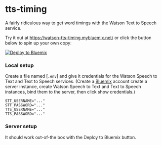 # tts-timing

A fairly ridiculous way to get word timings with the Watson Text to Speech service.

Try it out at https://watson-tts-timing.mybluemix.net/ or click the button below to spin up your own copy:

[![Deploy to Bluemix](https://bluemix.net/deploy/button.png)](https://bluemix.net/deploy?repository=https://github.com/nfriedly/tts-timing)

### Local setup

 Create a file named [`.env`] and give it credentials for the Watson Speech to Text and Text to Speech services. 
(Create a [Bluemix] account create a server instance, create Watson Speech to Text and Text to Speech instances, bind them to the server, then click show credentials.)

```
STT_USERNAME="..."
STT_PASSWORD="..."
TTS_USERNAME="..."
TTS_PASSWORD="..."
```

### Server setup

It should work out-of-the box with the Deploy to Bluemix button.

[.env]: https://www.npmjs.com/package/dotenv
[Bluemix]: https://console.ng.bluemix.net/

